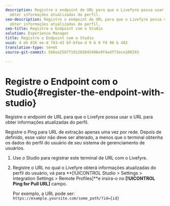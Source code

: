 ```yaml
---
description: Registre o endpoint de URL para que o Livefyre possa usar o URL para
  obter informações atualizadas do perfil.
seo-description: Registre o endpoint de URL para que o Livefyre possa usar o URL para
  obter informações atualizadas do perfil.
seo-title: Registre o Endpoint com o Studio
solution: Experience Manager
title: Registre o Endpoint com o Studio
uuid: 4 eb 816 ee-d 743-43 bf-bfee-d 9 b 9 fd 98 b 482
translation-type: tm+mt
source-git-commit: 566ea2587f101202045488e9f4edf73ece100293

---
```



# Registre o Endpoint com o Studio{#register-the-endpoint-with-studio}

Registre o endpoint de URL para que o Livefyre possa usar o URL para obter informações atualizadas do perfil.

Registre o Ping para URL de extração apenas uma vez por rede. Depois de definido, esse valor não deve ser alterado, a menos que o terminal obtenha os dados do perfil do usuário de seu sistema de gerenciamento de usuários.

1. Use o Studio para registrar este terminal de URL com o Livefyre.
1. Registre o URL no qual o Livefyre obterá informações atualizadas do perfil do usuário, vá para **[!UICONTROL Studio > Settings > Integration Settings > Remote Profiles]**e insira-o no **[!UICONTROL Ping for Pull URL]** campo.

   Por exemplo, a URL pode ser: `https://example.yoursite.com/some_path/?id={id}`

